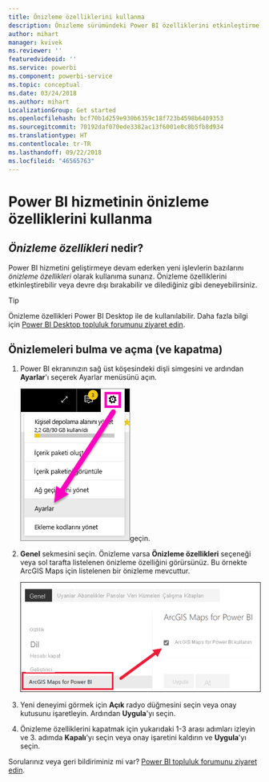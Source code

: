 ```yaml
---
title: Önizleme özelliklerini kullanma
description: Önizleme sürümündeki Power BI özelliklerini etkinleştirme (ve devre dışı bırakma).
author: mihart
manager: kvivek
ms.reviewer: ''
featuredvideoid: ''
ms.service: powerbi
ms.component: powerbi-service
ms.topic: conceptual
ms.date: 03/24/2018
ms.author: mihart
LocalizationGroup: Get started
ms.openlocfilehash: bcf70b1d259e930b6359c18f723b4598b6409353
ms.sourcegitcommit: 70192daf070ede3382ac13f6001e0c8b5fb8d934
ms.translationtype: HT
ms.contentlocale: tr-TR
ms.lasthandoff: 09/22/2018
ms.locfileid: "46565763"
---
```

# <a name="opt-in-for-power-bi-service-preview-features"></a>Power BI hizmetinin önizleme özelliklerini kullanma
## <a name="what-are-preview-features"></a>*Önizleme özellikleri* nedir?
Power BI hizmetini geliştirmeye devam ederken yeni işlevlerin bazılarını *önizleme özellikleri* olarak kullanıma sunarız. Önizleme özelliklerini etkinleştirebilir veya devre dışı bırakabilir ve dilediğiniz gibi deneyebilirsiniz.

> [!TIP]
> Önizleme özellikleri Power BI Desktop ile de kullanılabilir. Daha fazla bilgi için [Power BI Desktop topluluk forumunu ziyaret edin](https://community.powerbi.com/t5/Desktop/bd-p/power-bi-designer).
> 
> 

## <a name="find-previews-and-turn-them-on-and-off"></a>Önizlemeleri bulma ve açma (ve kapatma)
1. Power BI ekranınızın sağ üst köşesindeki dişli simgesini ve ardından **Ayarlar**'ı seçerek Ayarlar menüsünü açın.
   
   ![Ayarlar menüsü](./media/end-user-preview-features/power-bi-settings.png)geçin.
2. **Genel** sekmesini seçin. Önizleme varsa **Önizleme özellikleri** seçeneği veya sol tarafta listelenen önizleme özelliğini görürsünüz.  Bu örnekte ArcGIS Maps için listelenen bir önizleme mevcuttur. 
   
   ![Genel sekmesi](./media/end-user-preview-features/power-bi-preview-arcgis.png)
3. Yeni deneyimi görmek için **Açık** radyo düğmesini seçin veya onay kutusunu işaretleyin. Ardından **Uygula**'yı seçin.
4. Önizleme özelliklerini kapatmak için yukarıdaki 1-3 arası adımları izleyin ve 3. adımda **Kapalı**'yı seçin veya onay işaretini kaldırın ve **Uygula**'yı seçin.


Sorularınız veya geri bildiriminiz mi var? [Power BI topluluk forumunu ziyaret edin](http://community.powerbi.com/t5/Navigation-Preview-Forum/bd-p/NavigationPreview).

